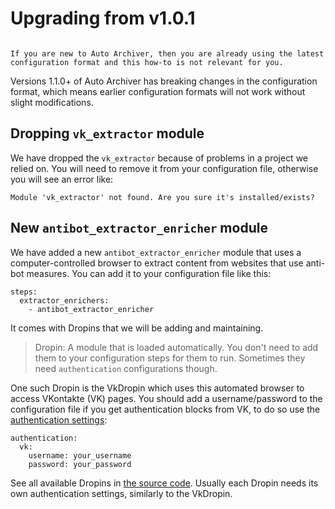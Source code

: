 # Upgrading from v1.0.1

```{note} This how-to is only relevant for people who used Auto Archiver before June 2025 (versions prior to 1.0.1).

If you are new to Auto Archiver, then you are already using the latest configuration format and this how-to is not relevant for you.
```

Versions 1.1.0+ of Auto Archiver has breaking changes in the configuration format, which means earlier configuration formats will not work without slight modifications.


## Dropping `vk_extractor` module
We have dropped the `vk_extractor` because of problems in a project we relied on. You will need to remove it from your configuration file, otherwise you will see an error like:

```{code} console
Module 'vk_extractor' not found. Are you sure it's installed/exists?
```

## New `antibot_extractor_enricher` module
We have added a new `antibot_extractor_enricher` module that uses a computer-controlled browser to extract content from websites that use anti-bot measures. You can add it to your configuration file like this:

```{code} yaml
steps:
  extractor_enrichers:
	- antibot_extractor_enricher
```

It comes with Dropins that we will be adding and maintaining. 

> Dropin: A module that is loaded automatically. You don't need to add them to your configuration steps for them to run. Sometimes they need `authentication` configurations though.

One such Dropin is the VkDropin which uses this automated browser to access VKontakte (VK) pages. You should add a username/password to the configuration file if you get authentication blocks from VK, to do so use the [authentication settings](authentication_how_to.md):

```{code} yaml
authentication:
  vk:
	username: your_username
	password: your_password
```

See all available Dropins in [the source code](https://github.com/bellingcat/auto-archiver/tree/main/src/auto_archiver/modules/antibot_extractor_enricher/dropins). Usually each Dropin needs its own authentication settings, similarly to the VkDropin.